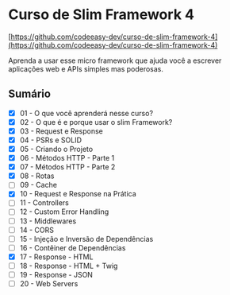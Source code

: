 # Curso de Slim Framework 4

[https://github.com/codeeasy-dev/curso-de-slim-framework-4](https://github.com/codeeasy-dev/curso-de-slim-framework-4)

Aprenda a usar esse micro framework que ajuda você a escrever aplicações web e APIs simples mas poderosas.

## Sumário

* [x] 01 - O que você aprenderá nesse curso?        
* [x] 02 - O que é e porque usar o slim Framework?
* [x] 03 - Request e Response
* [x] 04 - PSRs e SOLID
* [x] 05 - Criando o Projeto
* [x] 06 - Métodos HTTP - Parte 1
* [x] 07 - Métodos HTTP - Parte 2
* [x] 08 - Rotas
* [ ] 09 - Cache
* [x] 10 - Request e Response na Prática
* [ ] 11 - Controllers
* [ ] 12 - Custom Error Handling
* [ ] 13 - Middlewares
* [ ] 14 - CORS
* [ ] 15 - Injeção e Inversão de Dependências
* [ ] 16 - Contêiner de Dependências
* [x] 17 - Response - HTML
* [ ] 18 - Response - HTML + Twig
* [ ] 19 - Response - JSON
* [ ] 20 - Web Servers
